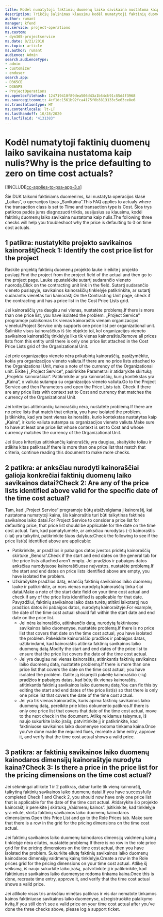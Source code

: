 ```yaml
---
title: Kodėl numatytoji faktinių duomenų laiko savikaina nustatoma kaip nulis?
description: Trikčių šalinimas klausimu kodėl numatytoji faktinių duomenų laiko savikaina nustatoma kaip 0.
author: rumant
manager: kfend
ms.service: project-operations
ms.custom:
- dyn365-projectservice
ms.date: 8/21/2018
ms.topic: article
ms.author: rumant
audience: Admin
search.audienceType:
- admin
- customizer
- enduser
search.app:
- D365CE
- D365PS
- ProjectOperations
ms.openlocfilehash: 124719410f89dea506d43a1b64cb91c85d4f3968
ms.sourcegitcommit: 4cf1dc1561b92fca4175f0b3813133c5e63ce8e6
ms.translationtype: HT
ms.contentlocale: lt-LT
ms.lasthandoff: 10/28/2020
ms.locfileid: "4131383"
---
```

# <a name="why-is-the-price-defaulting-to-zero-on-time-cost-actuals"></a><span data-ttu-id="d87b0-103">Kodėl numatytoji faktinių duomenų laiko savikaina nustatoma kaip nulis?</span><span class="sxs-lookup"><span data-stu-id="d87b0-103">Why is the price defaulting to zero on time cost actuals?</span></span>

[!INCLUDE[cc-applies-to-psa-app-3.x](../includes/cc-applies-to-psa-app-3x.md)]

<span data-ttu-id="d87b0-104">Šie DUK taikomi faktiniams duomenims, kai nustatyta operacijos klasė „Laikas“, o operacijos tipas „Savikaina“.</span><span class="sxs-lookup"><span data-stu-id="d87b0-104">This FAQ applies to actuals where the transaction class is set to Time and transaction type is Cost.</span></span> <span data-ttu-id="d87b0-105">Šios trys patikros padės jums diagnozuoti triktis, susijusius su klausimu, kodėl faktinių duomenų laiko savikaina nustatoma kaip nulis.</span><span class="sxs-lookup"><span data-stu-id="d87b0-105">The following three checks will help you troubleshoot why the price is defaulting to 0 on time cost actuals.</span></span>
 
## <a name="check-1-identify-the-cost-price-list-for-the-project"></a><span data-ttu-id="d87b0-106">1 patikra: nustatykite projekto savikainos kainoraštį</span><span class="sxs-lookup"><span data-stu-id="d87b0-106">Check 1: Identify the cost price list for the project</span></span>

<span data-ttu-id="d87b0-107">Raskite projektą faktinių duomenų projekto lauke ir eikite į projekto puslapį.</span><span class="sxs-lookup"><span data-stu-id="d87b0-107">Find the project from the project field of the actual and then go to the project page.</span></span> <span data-ttu-id="d87b0-108">Lauke spustelėkite sutartį sudarančio vieneto nuorodą.</span><span class="sxs-lookup"><span data-stu-id="d87b0-108">Click on the contracting unit link in the field.</span></span> <span data-ttu-id="d87b0-109">Sutartį sudarančio vieneto puslapyje, savikainos kainoraščių tinklelyje patikrinkite, ar sutartį sudarantis vienetas turi kainoraštį.</span><span class="sxs-lookup"><span data-stu-id="d87b0-109">On the Contracting Unit page, check if the contracting unit has a price list in the Cost Price Lists grid.</span></span>

<span data-ttu-id="d87b0-110">Jei kainoraščių yra daugiau nei vienas, nustatėte problemą.</span><span class="sxs-lookup"><span data-stu-id="d87b0-110">If there is more than one price list, you have isolated the problem.</span></span> <span data-ttu-id="d87b0-111">„Project Service“ programoje palaikomas tik vienas kainoraštis vienam organizacijos vienetui.</span><span class="sxs-lookup"><span data-stu-id="d87b0-111">Project Service only supports one price list per organizational unit.</span></span> <span data-ttu-id="d87b0-112">Šalinkite visus kainoraščius iš šio objekto tol, kol organizacijos vieneto savikainos kainoraščių tinklelyje liks tik vienas kainoraštis.</span><span class="sxs-lookup"><span data-stu-id="d87b0-112">Remove all prices lists from this entity until there is only one price list attached in the Cost Price Lists grid of the Organizational Unit.</span></span>

<span data-ttu-id="d87b0-113">Jei prie organizacijos vieneto nėra prikabintų kainoraščių, pasižymėkite, kokia yra organizacijos vieneto valiuta.</span><span class="sxs-lookup"><span data-stu-id="d87b0-113">If there are no price lists attached to the Organizational Unit, make a note of the currency of the Organizational unit.</span></span> <span data-ttu-id="d87b0-114">Eikite į „Project Service“, pasirinkite Parametrai ir atidarykite skirtuką „Projekto kainoraščiai“. Patikrinkite ar yra kainoraščių, kurių kontekstas yra „Kaina“, o valiuta sutampa su organizacijos vieneto valiuta.</span><span class="sxs-lookup"><span data-stu-id="d87b0-114">Go to the Project Service and then Parameters and open the Price Lists tab. Check if there are any price lists with context set to Cost and currency that matches the currency of the Organizational Unit.</span></span>
 
<span data-ttu-id="d87b0-115">Jei kriterijus atitinkančių kainoraščių nėra, nustatėte problemą.</span><span class="sxs-lookup"><span data-stu-id="d87b0-115">If there are no price lists that match that criteria, you have isolated the problem.</span></span> <span data-ttu-id="d87b0-116">Įsitikinkite, kad yra bent vienas kainoraštis, kurio kontekstas nustatytas kaip „Kaina“, ir kurio valiuta sutampa su organizacijos vieneto valiuta.</span><span class="sxs-lookup"><span data-stu-id="d87b0-116">Make sure to have at least one price list whose context is set to Cost and whose currency matches the currency of the Organizational Unit.</span></span>

<span data-ttu-id="d87b0-117">Jei šiuos kriterijus atitinkančių kainoraščių yra daugiau, skaitykite toliau ir atlikite kitas patikras.</span><span class="sxs-lookup"><span data-stu-id="d87b0-117">If there is more than one price list that match that criteria, continue reading this document to make more checks.</span></span>

## <a name="check-2-are-any-of-the-price-lists-identified-above-valid-for-the-specific-date-of-the-time-cost-actual"></a><span data-ttu-id="d87b0-118">2 patikra: ar anksčiau nurodyti kainoraščiai galioja konkrečiai faktinių duomenų laiko savikainos datai?</span><span class="sxs-lookup"><span data-stu-id="d87b0-118">Check 2: Are any of the price lists identified above valid for the specific date of the time cost actual?</span></span>

<span data-ttu-id="d87b0-119">Tam, kad „Project Service“ programoje būtų atsižvelgiama į kainoraštį, kai nustatoma numatytoji kaina, šis kainoraštis turi būti taikytinas faktinės savikainos laiko datai.</span><span class="sxs-lookup"><span data-stu-id="d87b0-119">For Project Service to consider a price list for defaulting price, that price list should be applicable for the date on the time cost actual.</span></span> <span data-ttu-id="d87b0-120">Tam, kad pamatytumėte, ar anksčiau nurodytas (-i) kainoraštis (-iai) yra taikytini, patikrinkite šiuos dalykus:</span><span class="sxs-lookup"><span data-stu-id="d87b0-120">Check the following to see if the price list(s) identified above are applicable:</span></span>

- <span data-ttu-id="d87b0-121">Patikrinkite, ar pradžios ir pabaigos datos įvestos pridėtų kainoraščių skirtuke „Bendra“.</span><span class="sxs-lookup"><span data-stu-id="d87b0-121">Check if the start and end dates on the general tab for the price lists attached aren’t empty.</span></span> <span data-ttu-id="d87b0-122">Jei pradžios ir pabaigos datos anksčiau nurodytuose kainoraščiuose neįvestos, nustatėte problemą.</span><span class="sxs-lookup"><span data-stu-id="d87b0-122">If the start and end dates on price lists identified above are empty, you have isolated the problem.</span></span> 
- <span data-ttu-id="d87b0-123">Užsirašykite pradžios datą, esančią faktinių savikainos laiko duomenų lauke ir patikrinkite, ar nors vienas nurodytų kainoraščių tinka šiai datai.</span><span class="sxs-lookup"><span data-stu-id="d87b0-123">Make a note of the start date field on your time cost actual and check if any of the price lists identified is applicable for that date.</span></span> <span data-ttu-id="d87b0-124">Pavyzdžiui, faktinių savikainos laiko data turėtų atitikti laikotarpį nuo pradžios datos iki pabaigos datos, nurodytų kainoraštyje.</span><span class="sxs-lookup"><span data-stu-id="d87b0-124">For example, the date of the time cost actual should fall within the start date and end date on the price list.</span></span> 
    - <span data-ttu-id="d87b0-125">Jei nėra kainoraščio, atitinkančio datą, nurodytą faktiniuose savikainos laiko duomenyse, nustatėte problemą.</span><span class="sxs-lookup"><span data-stu-id="d87b0-125">If there is no price list that covers that date on the time cost actual, you have isolated the problem.</span></span> <span data-ttu-id="d87b0-126">Pakeiskite kainoraščio pradžios ir pabaigos datas, užtikrindami, kad kainoraštis atitinka faktinių savikainos laiko duomenų datą.</span><span class="sxs-lookup"><span data-stu-id="d87b0-126">Modify the start and end dates of the price list to ensure that the price list covers the date of the time cost actual.</span></span> 
    - <span data-ttu-id="d87b0-127">Jei yra daugiau nei vienas kainoraštis, atitinkantis faktinių savikainos laiko duomenų datą, nustatėte problemą.</span><span class="sxs-lookup"><span data-stu-id="d87b0-127">If there is more than one price list that covers the date on the time cost actual, you have isolated the problem.</span></span> <span data-ttu-id="d87b0-128">Galite ją išspręsti pakeitę kainoraščio (-ių) pradžios ir pabaigos datas, kad būtų tik vienas kainoraštis, atitinkantis faktinių savikainos laiko duomenų datą.</span><span class="sxs-lookup"><span data-stu-id="d87b0-128">You can fix this by editing the start and end dates of the price list(s) so that there is only one price list that covers the date of the time cost actual.</span></span> 
    - <span data-ttu-id="d87b0-129">Jei yra tik vienas kainoraštis, kuris apima faktinių savikainos laiko duomenų datą, pereikite prie kitos dokumento patikros.</span><span class="sxs-lookup"><span data-stu-id="d87b0-129">If there is only one price list that covers that date of the time cost actual, move to the next check in the document.</span></span>
<span data-ttu-id="d87b0-130">Atlikę reikiamus taisymus, iš naujo sukurkite laiko įrašą, patvirtinkite jį ir patikrinkite, kad faktiniuose savikainos laiko duomenyse rodoma tinkama kaina.</span><span class="sxs-lookup"><span data-stu-id="d87b0-130">Once you’ve done made the required fixes, recreate a time entry, approve it, and verify that the time cost actual shows a valid price.</span></span>

## <a name="check-3-is-there-a-price-in-the-price-list-for-the-pricing-dimensions-on-the-time-cost-actual"></a><span data-ttu-id="d87b0-131">3 patikra: ar faktinių savikainos laiko duomenų kainodaros dimensijų kainoraštyje nurodyta kaina?</span><span class="sxs-lookup"><span data-stu-id="d87b0-131">Check 3: Is there a price in the price list for the pricing dimensions on the time cost actual?</span></span>

<span data-ttu-id="d87b0-132">Jei sėkmingai atlikote 1 ir 2 patikras, dabar turite tik vieną kainoraštį, taikytiną faktinių savikainos laiko duomenų datai.</span><span class="sxs-lookup"><span data-stu-id="d87b0-132">If you have successfully completed Check 1 and Check 2, you should now have only one price list that is applicable for the date of the time cost actual.</span></span> <span data-ttu-id="d87b0-133">Atidarykite šio projekto kainoraštį ir pereikite į skirtuką „Vaidmenų kainos“. Įsitikinkite, kad tinklelyje yra eilutė, skirta faktinių savikainos laiko duomenų kainodaros dimensijoms.</span><span class="sxs-lookup"><span data-stu-id="d87b0-133">Open this Price List and go to the Role Prices tab. Make sure that there is a row in the grid for the pricing dimensions on the time cost actual.</span></span>

<span data-ttu-id="d87b0-134">Jei faktinių savikainos laiko duomenų kainodaros dimensijų vaidmenų kainų tinklelyje nėra eilutės, nustatėte problemą.</span><span class="sxs-lookup"><span data-stu-id="d87b0-134">If there is no row in the role price grid for the pricing dimensions on the time cost actual, then you have isolated the problem.</span></span> <span data-ttu-id="d87b0-135">Sukurkite eilutę faktinių savikainos laiko duomenų kainodaros dimensijų vaidmenų kainų tinklelyje.</span><span class="sxs-lookup"><span data-stu-id="d87b0-135">Create a row in the Role prices grid for the pricing dimensions on your time cost actual.</span></span> <span data-ttu-id="d87b0-136">Atlikę šį veiksmą, iš naujo sukurkite laiko įrašą, patvirtinkite jį ir patikrinkite, kad faktiniuose savikainos laiko duomenyse rodoma tinkama kaina.</span><span class="sxs-lookup"><span data-stu-id="d87b0-136">Once this is done, recreate time entry, approve it, and verify that the time cost actual shows a valid price.</span></span>
 
<span data-ttu-id="d87b0-137">Jei atlikote visas tris anksčiau minėtas patikras ir vis dar nematote tinkamos kainos faktiniuose savikainos laiko duomenyse, užregistruokite palaikymo kvitą.</span><span class="sxs-lookup"><span data-stu-id="d87b0-137">If you still don't see a valid price on your time cost actual after you’ve done the three checks above, please log a support ticket.</span></span>



